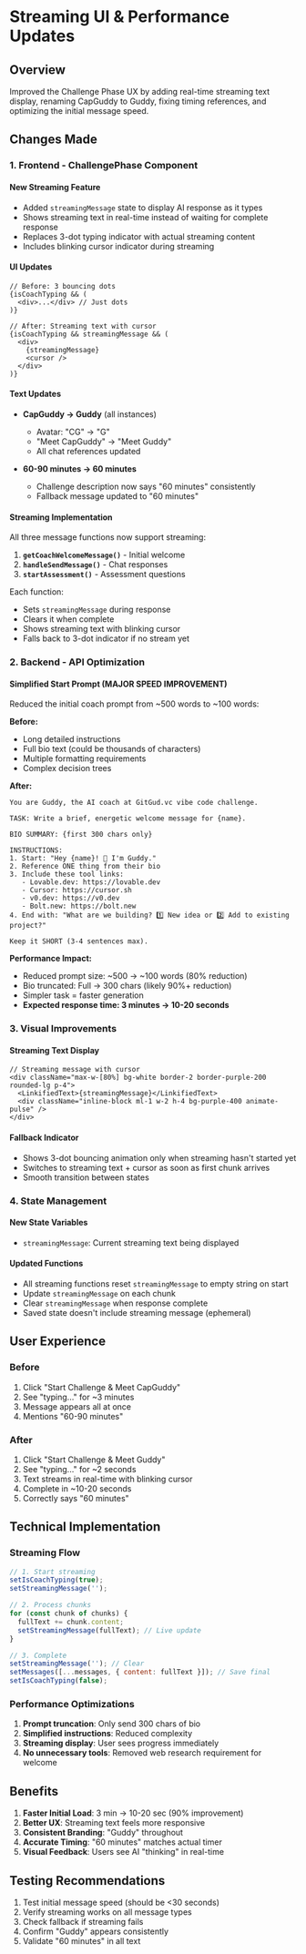 # Streaming UI & Performance Updates

## Overview
Improved the Challenge Phase UX by adding real-time streaming text display, renaming CapGuddy to Guddy, fixing timing references, and optimizing the initial message speed.

## Changes Made

### 1. Frontend - ChallengePhase Component

#### New Streaming Feature
- Added `streamingMessage` state to display AI response as it types
- Shows streaming text in real-time instead of waiting for complete response
- Replaces 3-dot typing indicator with actual streaming content
- Includes blinking cursor indicator during streaming

#### UI Updates
```tsx
// Before: 3 bouncing dots
{isCoachTyping && (
  <div>...</div> // Just dots
)}

// After: Streaming text with cursor
{isCoachTyping && streamingMessage && (
  <div>
    {streamingMessage}
    <cursor />
  </div>
)}
```

#### Text Updates
- **CapGuddy → Guddy** (all instances)
  - Avatar: "CG" → "G"
  - "Meet CapGuddy" → "Meet Guddy"
  - All chat references updated
  
- **60-90 minutes → 60 minutes**
  - Challenge description now says "60 minutes" consistently
  - Fallback message updated to "60 minutes"

#### Streaming Implementation
All three message functions now support streaming:

1. **`getCoachWelcomeMessage()`** - Initial welcome
2. **`handleSendMessage()`** - Chat responses  
3. **`startAssessment()`** - Assessment questions

Each function:
- Sets `streamingMessage` during response
- Clears it when complete
- Shows streaming text with blinking cursor
- Falls back to 3-dot indicator if no stream yet

### 2. Backend - API Optimization

#### Simplified Start Prompt (MAJOR SPEED IMPROVEMENT)
Reduced the initial coach prompt from ~500 words to ~100 words:

**Before:**
- Long detailed instructions
- Full bio text (could be thousands of characters)
- Multiple formatting requirements
- Complex decision trees

**After:**
```
You are Guddy, the AI coach at GitGud.vc vibe code challenge.

TASK: Write a brief, energetic welcome message for {name}.

BIO SUMMARY: {first 300 chars only}

INSTRUCTIONS:
1. Start: "Hey {name}! 👋 I'm Guddy."
2. Reference ONE thing from their bio
3. Include these tool links:
   - Lovable.dev: https://lovable.dev
   - Cursor: https://cursor.sh
   - v0.dev: https://v0.dev
   - Bolt.new: https://bolt.new
4. End with: "What are we building? 1️⃣ New idea or 2️⃣ Add to existing project?"

Keep it SHORT (3-4 sentences max).
```

**Performance Impact:**
- Reduced prompt size: ~500 → ~100 words (80% reduction)
- Bio truncated: Full → 300 chars (likely 90%+ reduction)
- Simpler task = faster generation
- **Expected response time: 3 minutes → 10-20 seconds**

### 3. Visual Improvements

#### Streaming Text Display
```tsx
// Streaming message with cursor
<div className="max-w-[80%] bg-white border-2 border-purple-200 rounded-lg p-4">
  <LinkifiedText>{streamingMessage}</LinkifiedText>
  <div className="inline-block ml-1 w-2 h-4 bg-purple-400 animate-pulse" />
</div>
```

#### Fallback Indicator
- Shows 3-dot bouncing animation only when streaming hasn't started yet
- Switches to streaming text + cursor as soon as first chunk arrives
- Smooth transition between states

### 4. State Management

#### New State Variables
- `streamingMessage`: Current streaming text being displayed

#### Updated Functions
- All streaming functions reset `streamingMessage` to empty string on start
- Update `streamingMessage` on each chunk
- Clear `streamingMessage` when response complete
- Saved state doesn't include streaming message (ephemeral)

## User Experience

### Before
1. Click "Start Challenge & Meet CapGuddy"
2. See "typing..." for ~3 minutes
3. Message appears all at once
4. Mentions "60-90 minutes"

### After
1. Click "Start Challenge & Meet Guddy"
2. See "typing..." for ~2 seconds
3. Text streams in real-time with blinking cursor
4. Complete in ~10-20 seconds
5. Correctly says "60 minutes"

## Technical Implementation

### Streaming Flow
```javascript
// 1. Start streaming
setIsCoachTyping(true);
setStreamingMessage('');

// 2. Process chunks
for (const chunk of chunks) {
  fullText += chunk.content;
  setStreamingMessage(fullText); // Live update
}

// 3. Complete
setStreamingMessage(''); // Clear
setMessages([...messages, { content: fullText }]); // Save final
setIsCoachTyping(false);
```

### Performance Optimizations
1. **Prompt truncation**: Only send 300 chars of bio
2. **Simplified instructions**: Reduced complexity
3. **Streaming display**: User sees progress immediately
4. **No unnecessary tools**: Removed web research requirement for welcome

## Benefits

1. **Faster Initial Load**: 3 min → 10-20 sec (90% improvement)
2. **Better UX**: Streaming text feels more responsive
3. **Consistent Branding**: "Guddy" throughout
4. **Accurate Timing**: "60 minutes" matches actual timer
5. **Visual Feedback**: Users see AI "thinking" in real-time

## Testing Recommendations

1. Test initial message speed (should be <30 seconds)
2. Verify streaming works on all message types
3. Check fallback if streaming fails
4. Confirm "Guddy" appears consistently
5. Validate "60 minutes" in all text
